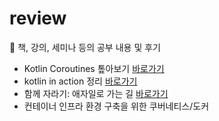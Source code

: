 # review
🧨 책, 강의, 세미나 등의 공부 내용 및 후기

- Kotlin Coroutines 톺아보기 [바로가기](https://github.com/piaochung/review/blob/main/Kotlin%20Coroutines%20%ED%86%BA%EC%95%84%EB%B3%B4%EA%B8%B0/%EC%BD%94%EB%93%9C%20%EC%A0%95%EB%A6%AC.md)
- kotlin in action 정리 [바로가기](https://github.com/piaochung/review/tree/main/%EC%BD%94%ED%8B%80%EB%A6%B0%20%EC%9D%B8%20%EC%95%A1%EC%85%98)
- 함께 자라기: 애자일로 가는 길 [바로가기](https://github.com/piaochung/review/tree/main/%ED%95%A8%EA%BB%98%20%EC%9E%90%EB%9D%BC%EA%B8%B0%20%EC%95%A0%EC%9E%90%EC%9D%BC%EB%A1%9C%20%EA%B0%80%EB%8A%94%20%EA%B8%B8)
- 컨테이너 인프라 환경 구축을 위한 쿠버네티스/도커
